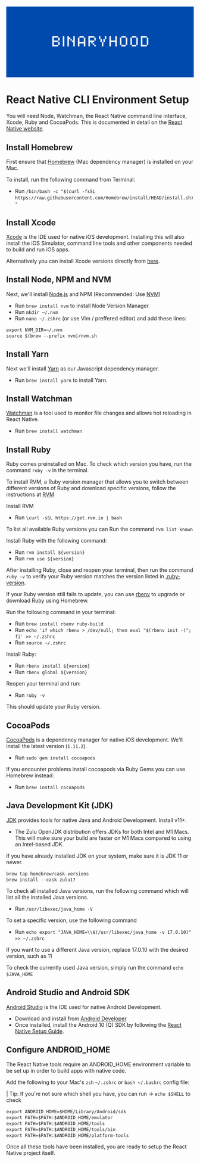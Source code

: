 ![Binaryhood](Logo/BinaryhoodLogo.png)

# React Native CLI Environment Setup

You will need Node, Watchman, the React Native command line interface, Xcode, Ruby and CocoaPods. This is documented in detail on the [React Native website](https://reactnative.dev/docs/environment-setup).

## Install Homebrew

First ensure that [Homebrew](https://brew.sh/) (Mac dependency manager) is installed on your Mac.

To install, run the following command from Terminal:

- Run `/bin/bash -c "$(curl -fsSL https://raw.githubusercontent.com/Homebrew/install/HEAD/install.sh)"`

## Install Xcode

[Xcode](https://developer.apple.com/xcode) is the IDE used for native iOS development. Installing this will also install the iOS Simulator, command line tools and other components needed to build and run iOS apps.

Alternatively you can install Xcode versions directly from [here](https://xcodereleases.com/).

## Install Node, NPM and NVM

Next, we'll install [Node.js](https://nodejs.org) and NPM (Recommended: Use [NVM](https://github.com/nvm-sh/nvm))

- Run `brew install nvm` to install Node Version Manager.
- Run `mkdir ~/.nvm`
- Run `nano ~/.zshrc` (or use Vim / preffered editor) and add these lines:

```
export NVM_DIR=~/.nvm
source $(brew --prefix nvm)/nvm.sh
```

## Install Yarn

Next we'll install [Yarn](https://classic.yarnpkg.com/lang/en/docs/install/) as our Javascript dependency manager.

- Run `brew install yarn` to install Yarn.

## Install Watchman

[Watchman](https://facebook.github.io/watchman) is a tool used to monitor file changes and allows hot reloading in React Native.

- Run `brew install watchman`

## Install Ruby

Ruby comes preinstalled on Mac. To check which version you have, run the command `ruby -v` in the terminal.

To install RVM, a Ruby version manager that allows you to switch between different versions of Ruby and download specific versions, follow the instructions at [RVM](https://rvm.io/rvm/install)

Install RVM

- Run `\curl -sSL https://get.rvm.io | bash`

To list all available Ruby versions you can Run the command `rvm list known`

Install Ruby with the following command:

- Run `rvm install ${version}`
- Run `rvm use ${version}`

After installing Ruby, close and reopen your terminal, then run the command `ruby -v` to verify your Ruby version matches the version listed in [.ruby-version](../.ruby-version).

If your Ruby version still fails to update, you can use [rbenv](https://github.com/rbenv/rbenv) to upgrade or download Ruby using Homebrew.

Run the following command in your terminal:

- Run `brew install rbenv ruby-build`
- Run `echo 'if which rbenv > /dev/null; then eval "$(rbenv init -)"; fi' >> ~/.zshrc`
- Run `source ~/.zshrc`

Install Ruby:

- Run `rbenv install ${version}`
- Run `rbenv global ${version}`

Reopen your terminal and run:

- Run `ruby -v`

This should update your Ruby version.

## CocoaPods

[CocoaPods](https://cocoapods.org) is a dependency manager for native iOS development. We'll install the latest version (`1.11.2`).

- Run `sudo gem install cocoapods`

If you encounter problems install cocoapods via Ruby Gems you can use Homebrew instead:

- Run `brew install cocoapods`

## Java Development Kit (JDK)

[JDK](https://www.oracle.com/java/technologies/javase-jdk11-downloads.html) provides tools for native Java and Android Development. Install v11+.

- The Zulu OpenJDK distribution offers JDKs for both Intel and M1 Macs. This will make sure your build are faster on M1 Macs compared to using an Intel-based JDK.

If you have already installed JDK on your system, make sure it is JDK 11 or newer.

```shell
brew tap homebrew/cask-versions
brew install --cask zulu17
```

To check all installed Java versions, run the following command which will list all the installed Java versions.

- Run `/usr/libexec/java_home -V`

To set a specific version, use the following command

- Run `echo export "JAVA_HOME=\\$(/usr/libexec/java_home -v 17.0.10)" >> ~/.zshrc`

If you want to use a different Java version, replace 17.0.10 with the desired version, such as 11

To check the currently used Java version, simply run the command `echo $JAVA_HOME`

## Android Studio and Android SDK

[Android Studio](https://developer.android.com/studio) is the IDE used for native Android Development.

- Download and install from [Android Developer](https://developer.android.com/studio)
- Once installed, install the Android 10 (Q) SDK by following the [React Native Setup Guide](https://reactnative.dev/docs/environment-setup).

## Configure ANDROID_HOME

The React Native tools require an ANDROID_HOME environment variable to be set up in order to build apps with native code.

Add the following to your Mac's `zsh` `~/.zshrc` or `bash ~/.bashrc` config file:

| Tip: If you're not sure which shell you have, you can run -> `echo $SHELL` to check

```
export ANDROID_HOME=$HOME/Library/Android/sdk
export PATH=$PATH:$ANDROID_HOME/emulator
export PATH=$PATH:$ANDROID_HOME/tools
export PATH=$PATH:$ANDROID_HOME/tools/bin
export PATH=$PATH:$ANDROID_HOME/platform-tools
```

Once all these tools have been installed, you are ready to setup the React Native project itself.
